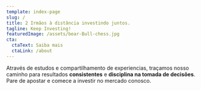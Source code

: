 ```yaml
---
template: index-page
slug: /
title: 2 Irmãos à distância investindo juntos.
tagline: Keep Investing!
featuredImage: /assets/bear-Bull-chess.jpg
cta:
  ctaText: Saiba mais
  ctaLink: /about
---
```


Através de estudos e compartilhamento de experiencias, traçamos nosso caminho para resultados **consistentes** e **disciplina na tomada de decisões**. Pare de apostar e comece a investir no mercado conosco. 